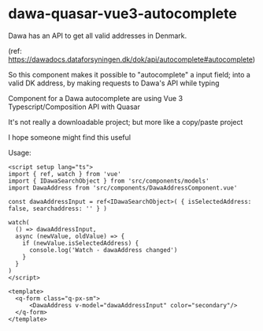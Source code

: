 # dawa-quasar-vue3-autocomplete
Dawa has an API to get all valid addresses in Denmark.

(ref: https://dawadocs.dataforsyningen.dk/dok/api/autocomplete#autocomplete)

So this component makes it possible to "autocomplete" a input field; into a valid DK address, by making requests to Dawa's API while typing

Component for a Dawa autocomplete are using Vue 3 Typescript/Composition API with Quasar <q-select>

It's not really a downloadable project; but more like a copy/paste project

I hope someone might find this useful

Usage:
```
<script setup lang="ts">
import { ref, watch } from 'vue'
import { IDawaSearchObject } from 'src/components/models'
import DawaAddress from 'src/components/DawaAddressComponent.vue'
  
const dawaAddressInput = ref<IDawaSearchObject>( { isSelectedAddress: false, searchaddress: '' } )

watch(
  () => dawaAddressInput,
  async (newValue, oldValue) => {
    if (newValue.isSelectedAddress) {
      console.log('Watch - dawaAddress changed')
    }
  }
)
</script>

<template>
  <q-form class="q-px-sm">
      <DawaAddress v-model="dawaAddressInput" color="secondary"/>
  </q-form>
</template>
```
